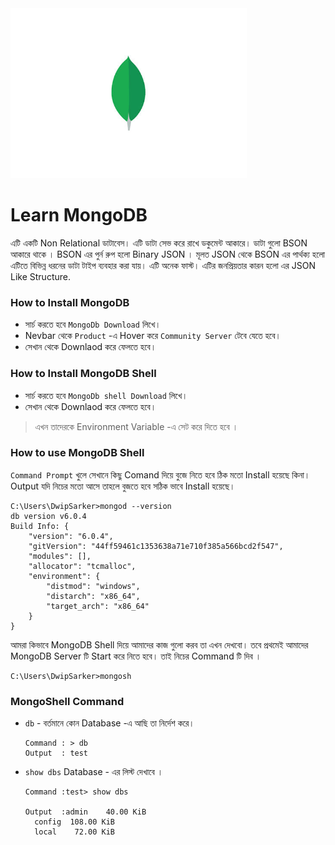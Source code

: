 <img src="image\mongodb.jpg" style="zoom: 67%;" />

# Learn MongoDB

এটি একটি Non Relational ডাটাবেস। এটি ডাটা সেভ করে রাখে ডকুমেন্ট আকারে। ডাটা গুলো BSON আকারে থাকে । BSON এর পুর্ন রুপ হলো Binary JSON । মূলত JSON থেকে BSON এর পার্থক্য হলো এটিতে বিভিন্ন ধরনের ডাটা টাইপ ব্যবহার করা যায়। এটি অনেক ফাস্ট। এটির জনপ্রিয়তার কারন হলো এর JSON Like Structure.



### How to Install MongoDB

- সার্চ করতে হবে `MongoDb Download` লিখে।
- Nevbar থেকে `Product` -এ Hover করে `Community Server`  টেবে যেতে হবে।
- সেখান থেকে Downlaod করে ফেলতে হবে।



### How to Install MongoDB Shell 

- সার্চ করতে হবে `MongoDb shell Download` লিখে।
- সেখান থেকে Downlaod করে ফেলতে হবে।



> এখন তাদেরকে Environment Variable -এ সেট করে দিতে হবে ।



### How to use MongoDB Shell

`Command Prompt` খুলে সেখানে কিছু Comand দিয়ে বুজে নিতে হবে ঠিক মতো Install হয়েছে কিনা। Output যদি নিচের  মতো আসে তাহলে বুজতে হবে সঠিক ভাবে Install হয়েছে। 

```
C:\Users\DwipSarker>mongod --version
db version v6.0.4
Build Info: {
    "version": "6.0.4",
    "gitVersion": "44ff59461c1353638a71e710f385a566bcd2f547",
    "modules": [],
    "allocator": "tcmalloc",
    "environment": {
        "distmod": "windows",
        "distarch": "x86_64",
        "target_arch": "x86_64"
    }
}
```



আমরা কিভাবে MongoDB Shell দিয়ে আমাদের কাজ গুলো করব তা এখন দেখবো। তবে প্রথমেই আমাদের MongoDB Server টি Start করে নিতে হবে।  তাই নিচের Command টি দিব ।

```
C:\Users\DwipSarker>mongosh
```



### MongoShell Command 

- `db` - বর্তমানে কোন Database -এ আছি তা নির্দেশ করে।

  ```
  Command : > db
  Output  : test
  ```

- `show dbs` Database - এর লিস্ট দেখাবে ।

  ```
  Command :test> show dbs
  
  Output  :admin    40.00 KiB 
  	config  108.00 KiB
  	local    72.00 KiB
  
  ```

  









